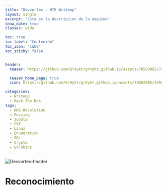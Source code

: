 ```yaml
---
title: "Devvortex - HTB Writeup"
layout: single
excerpt: "Esta es la descripcion de la maquina"
show_date: true
classes: wide

toc: true
toc_label: "Contenido"
toc_icon: "cube"
toc_sticky: false


header:
  teaser: https://github.com/Gr4ykt/gr4ykt.github.io/assets/78503985/7c819b40-3049-4149-b940-991e3e883441

  teaser_home_page: true
  icon: https://github.com/Gr4ykt/gr4ykt.github.io/assets/78503985/2e9afb33-966a-4848-af53-9473877d2350

categories:
  - Writeup
  - Hack The Box
tags:
  - DNS-Resolution
  - Fuzzing
  - Joomla
  - CVE
  - Linux
  - Enumeration
  - SQL
  - Crypto
  - GTFobins
---
```


![Devvortex-header](https://github.com/Gr4ykt/gr4ykt.github.io/assets/78503985/3dbacac4-f786-460b-b68e-4731fda121b7)

# Reconocimiento
